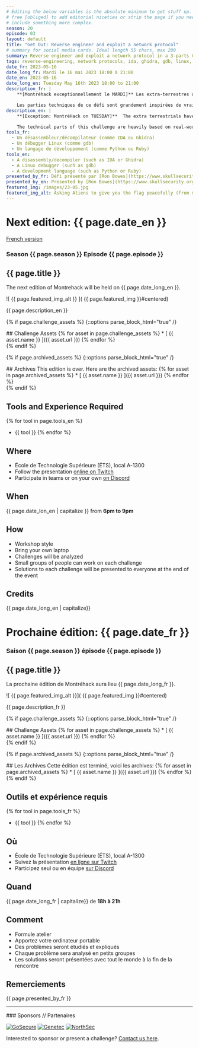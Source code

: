 ```yaml
---
# Editing the below variables is the absolute minimum to get stuff up. Feel
# free [obliged] to add editorial niceties or strip the page if you need to
# include something more complex.
season: 20
episode: 03
layout: default
title: "Get Out: Reverse engineer and exploit a network protocol"
# summary for social media cards. Ideal length 55 chars, max 200
summary: Reverse engineer and exploit a network protocol in a 3-parts CTF challenge.
tags: reverse-engineering, network protocols, ida, ghidra, gdb, linux, debug
date_fr: 2023-05-16
date_long_fr: Mardi le 16 mai 2023 18:00 à 21:00
date_en: 2023-05-16
date_long_en: Tuesday May 16th 2023 18:00 to 21:00
description_fr: |
    **[Montréhack exceptionnellement le MARDI]** Les extra-terrestres ont atteri et ils offrent refuge aux humains! Mais... ils pourraient avoir d'autres intentions. Dans ce CTF en trois parties, vous procédérez à la rétro-ingénierie de leur application et découvrirez ce qui se passe réellement!

    Les parties techniques de ce défi sont grandement inspirées de vraies recherches, et de vulnérabilités publiquement partagés en mars par le présentateur. Il donnera de la documentation du protocole réseau et peut-être une implémentation partielle pour les gens qui ne veulent pas tout reverse-engineer.
description_en: |
    **[Exception: MontréHack on TUESDAY]**  The extra terrestrials have landed and they're offering sanctuary to humans! But... they might have other motives. In this three-part CTF challenge, you'll reverse engineer their application and find out what's actually going on!

    The technical parts of this challenge are heavily based on real-world security research, and a set of vulnerabilities that the author publicly released in March. The presenter will also provide some protocol documentation and perhaps a partial implementation for folks who don't want to reverse the entire thing.
tools_fr:
  - Un désassembleur/décompilateur (comme IDA ou Ghidra)
  - Un débugger Linux (comme gdb)
  - Un langage de développement (comme Python ou Ruby)
tools_en:
  - A disassembly/decompiler (such as IDA or Ghidra)
  - A Linux debugger (such as gdb)
  - A development language (such as Python or Ruby)
presented_by_fr: Défi présenté par [Ron Bowes](https://www.skullsecurity.org)
presented_by_en: Presented by [Ron Bowes](https://www.skullsecurity.org)
featured_img: /images/23-05.jpg
featured_img_alt: Asking Aliens to give you the flag peacefully (from movie Arival)
---
```


# Next edition: {{ page.date_en }}
[French version](#french)

### Season {{ page.season }} Episode {{ page.episode }}

## {{ page.title }}

The next edition of Montrehack will be held on {{ page.date_long_en }}.

![ {{ page.featured_img_alt }} ]( {{ page.featured_img }}#centered)

{{ page.description_en }}

{% if page.challenge_assets %}
{::options parse_block_html="true" /}
<div class="assets">
## Challenge Assets
{% for asset in page.challenge_assets %}
* [ {{ asset.name }} ]({{ asset.url }})
{% endfor %}
</div>
{% endif %}

{% if page.archived_assets %}
{::options parse_block_html="true" /}
<div class="archives">
## Archives
This edition is over. Here are the archived assets:
{% for asset in page.archived_assets %}
* [ {{ asset.name }} ]({{ asset.url }})
{% endfor %}
</div>
{% endif %}

## Tools and Experience Required

{% for tool in page.tools_en %}
* {{ tool }}
{% endfor %}

## Where


* École de Technologie Supérieure (ÉTS), local A-1300
* Follow the presentation [online on Twitch](https://twitch.tv/montrehack/)
* Participate in teams or on your own [on Discord](https://discord.gg/4qfFwPX)

## When

{{ page.date_lon_en | capitalize }} from **6pm to 9pm**

## How

* Workshop style
* Bring your own laptop
* Challenges will be analyzed
* Small groups of people can work on each challenge
* Solutions to each challenge will be presented to everyone at the end of the event

## Credits

{{ page.date_long_en | capitalize}}

<a id="french"></a>

# Prochaine édition: {{ page.date_fr }}

### Saison {{ page.season }} épisode {{ page.episode }}

## {{ page.title }}

La prochaine édition de Montréhack aura lieu {{ page.date_long_fr }}.

![ {{ page.featured_img_alt }}]( {{ page.featured_img }}#centered)

{{ page.description_fr }}

{% if page.challenge_assets %}
{::options parse_block_html="true" /}
<div class="assets">
## Challenge Assets
{% for asset in page.challenge_assets %}
* [ {{ asset.name }} ]({{ asset.url }})
{% endfor %}
</div>
{% endif %}

{% if page.archived_assets %}
{::options parse_block_html="true" /}
<div class="archives">
## Les Archives
Cette édition est terminé, voici les archives:
{% for asset in page.archived_assets %}
* [ {{ asset.name }} ]({{ asset.url }})
{% endfor %}
</div>
{% endif %}

## Outils et expérience requis

{% for tool in page.tools_fr %}
* {{ tool }}
{% endfor %}

## Où

* École de Technologie Supérieure (ÉTS), local A-1300
* Suivez la présentation [en ligne sur Twitch](https://twitch.tv/montrehack/)
* Participez seul ou en équipe [sur Discord](https://discord.gg/4qfFwPX)

## Quand

{{ page.date_long_fr | capitalize}} de **18h à 21h**

## Comment

* Formule atelier
* Apportez votre ordinateur portable
* Des problèmes seront étudiés et expliqués
* Chaque problème sera analysé en petits groupes
* Les solutions seront présentées avec tout le monde à la fin de la rencontre

## Remerciements

{{ page.presented_by_fr }}

<hr/>
### Sponsors // Partenaires


[![GoSecure](/images/sponsor_gosecure.png)](https://gosecure.net/)
[![Genetec](/images/sponsor_genetec.png)](https://www.genetec.com/)
[![NorthSec](/images/nsec_logo.png)](https://nsec.io/)

Interested to sponsor or present a challenge? [Contact us here](https://docs.google.com/forms/d/e/1FAIpQLSecc0vfe3pIwMJjIBCYW4G43ZwtagwVESu_qHKnglnBc3R3ww/viewform?usp=sf_link).
